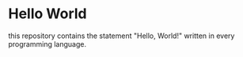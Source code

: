 # Hello World
this repository contains the statement "Hello, World!" written in every programming language.

